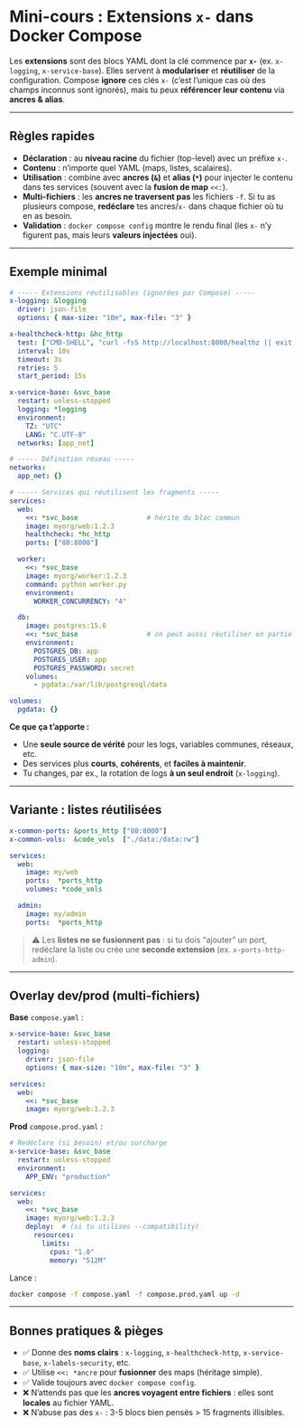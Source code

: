 # Mini-cours : **Extensions `x-`** dans Docker Compose

Les **extensions** sont des blocs YAML dont la clé commence par **`x-`** (ex. `x-logging`, `x-service-base`). Elles servent à **modulariser** et **réutiliser** de la configuration.
Compose **ignore** ces clés `x-` (c’est l’unique cas où des champs inconnus sont ignorés), mais tu peux **référencer leur contenu** via **ancres & alias**.

---

## Règles rapides

* **Déclaration** : au **niveau racine** du fichier (top-level) avec un préfixe `x-`.
* **Contenu** : n’importe quel YAML (maps, listes, scalaires).
* **Utilisation** : combine avec **ancres (`&`)** et **alias (`*`)** pour injecter le contenu dans tes services (souvent avec la **fusion de map** `<<:`).
* **Multi-fichiers** : les **ancres ne traversent pas** les fichiers `-f`. Si tu as plusieurs compose, **redéclare** tes ancres/`x-` dans chaque fichier où tu en as besoin.
* **Validation** : `docker compose config` montre le rendu final (les `x-` n’y figurent pas, mais leurs **valeurs injectées** oui).

---

## Exemple minimal

```yaml
# ----- Extensions réutilisables (ignorées par Compose) -----
x-logging: &logging
  driver: json-file
  options: { max-size: "10m", max-file: "3" }

x-healthcheck-http: &hc_http
  test: ["CMD-SHELL", "curl -fsS http://localhost:8000/healthz || exit 1"]
  interval: 10s
  timeout: 3s
  retries: 5
  start_period: 15s

x-service-base: &svc_base
  restart: unless-stopped
  logging: *logging
  environment:
    TZ: "UTC"
    LANG: "C.UTF-8"
  networks: [app_net]

# ----- Définition réseau -----
networks:
  app_net: {}

# ----- Services qui réutilisent les fragments -----
services:
  web:
    <<: *svc_base                 # hérite du bloc commun
    image: myorg/web:1.2.3
    healthcheck: *hc_http
    ports: ["80:8000"]

  worker:
    <<: *svc_base
    image: myorg/worker:1.2.3
    command: python worker.py
    environment:
      WORKER_CONCURRENCY: "4"

  db:
    image: postgres:15.6
    <<: *svc_base                 # on peut aussi réutiliser en partie
    environment:
      POSTGRES_DB: app
      POSTGRES_USER: app
      POSTGRES_PASSWORD: secret
    volumes:
      - pgdata:/var/lib/postgresql/data

volumes:
  pgdata: {}
```

**Ce que ça t’apporte :**

* Une **seule source de vérité** pour les logs, variables communes, réseaux, etc.
* Des services plus **courts**, **cohérents**, et **faciles à maintenir**.
* Tu changes, par ex., la rotation de logs **à un seul endroit** (`x-logging`).

---

## Variante : listes réutilisées

```yaml
x-common-ports: &ports_http ["80:8000"]
x-common-vols:  &code_vols  ["./data:/data:rw"]

services:
  web:
    image: my/web
    ports:  *ports_http
    volumes: *code_vols

  admin:
    image: my/admin
    ports:  *ports_http
```

> ⚠️ Les **listes ne se fusionnent pas** : si tu dois “ajouter” un port, redéclare la liste ou crée une **seconde extension** (ex. `x-ports-http-admin`).

---

## Overlay dev/prod (multi-fichiers)

**Base** `compose.yaml` :

```yaml
x-service-base: &svc_base
  restart: unless-stopped
  logging:
    driver: json-file
    options: { max-size: "10m", max-file: "3" }

services:
  web:
    <<: *svc_base
    image: myorg/web:1.2.3
```

**Prod** `compose.prod.yaml` :

```yaml
# Redéclare (si besoin) et/ou surcharge
x-service-base: &svc_base
  restart: unless-stopped
  environment:
    APP_ENV: "production"

services:
  web:
    <<: *svc_base
    image: myorg/web:1.2.3
    deploy:  # (si tu utilises --compatibility)
      resources:
        limits:
          cpus: "1.0"
          memory: "512M"
```

Lance :

```bash
docker compose -f compose.yaml -f compose.prod.yaml up -d
```

---

## Bonnes pratiques & pièges

* ✅ Donne des **noms clairs** : `x-logging`, `x-healthcheck-http`, `x-service-base`, `x-labels-security`, etc.
* ✅ Utilise `<<: *ancre` pour **fusionner** des maps (héritage simple).
* ✅ Valide toujours avec `docker compose config`.
* ❌ N’attends pas que les **ancres voyagent entre fichiers** : elles sont **locales** au fichier YAML.
* ❌ N’abuse pas des `x-` : 3-5 blocs bien pensés > 15 fragments illisibles.



